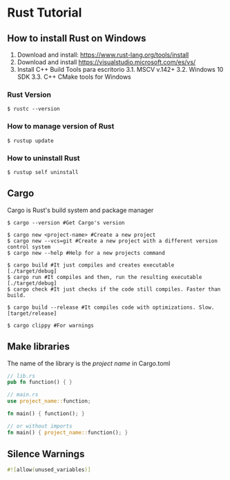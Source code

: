 # Rust Tutorial

## How to install Rust on Windows

1. Download and install: https://www.rust-lang.org/tools/install
2. Download and install https://visualstudio.microsoft.com/es/vs/
3. Install C++ Build Tools para escritorio
   3.1. MSCV v.142+
   3.2. Windows 10 SDK
   3.3. C++ CMake tools for Windows

### Rust Version

```shell
$ rustc --version
```

### How to manage version of Rust

```shell
$ rustup update
```

### How to uninstall Rust

```shell
$ rustup self uninstall
```

## Cargo

Cargo is Rust's build system and package manager

```shell
$ cargo --version #Get Cargo's version

$ cargo new <project-name> #Create a new project
$ cargo new --vcs=git #Create a new project with a different version control system
$ cargo new --help #Help for a new projects command

$ cargo build #It just compiles and creates executable [./target/debug]
$ cargo run #It compiles and then, run the resulting executable [./target/debug]
$ cargo check #It just checks if the code still compiles. Faster than build.

$ cargo build --release #It compiles code with optimizations. Slow. [target/release]

$ cargo clippy #For warnings
```

## Make libraries

The name of the library is the _project name_ in Cargo.toml

```rust
// lib.rs
pub fn function() { }
```

```rust
// main.rs
use project_name::function;

fn main() { function(); }

// or without imports
fn main() { project_name::function(); }
```

## Silence Warnings

```rust
#![allow(unused_variables)]
```
